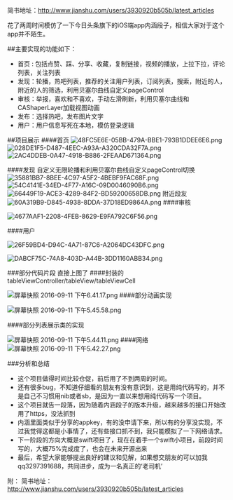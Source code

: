 简书地址：http://www.jianshu.com/users/3930920b505b/latest_articles


花了两周时间模仿了一下今日头条旗下的iOS端app内涵段子，相信大家对于这个app并不陌生。

##主要实现的功能如下：

- 首页 : 包括点赞、踩、分享、收藏，复制链接，视频的播放，上拉下拉，评论列表，关注列表
- 发现：轮播，热吧列表，推荐的关注用户列表，订阅列表，搜索，附近的人，附近的人的筛选，利用贝塞尔曲线自定义pageControl
- 审核：举报，喜欢和不喜欢，手动左滑刷新，利用贝塞尔曲线和CAShaperLayer加载视图动画
- 发布：选择热吧，发布图片文字
- 用户：用户信息写死在本地，模仿登录逻辑

##项目展示
####首页
![48FC5E6E-05BB-479A-BBE1-793B1DDEE6E6.png](http://upload-images.jianshu.io/upload_images/939127-19411aece532f9df.png?imageMogr2/auto-orient/strip%7CimageView2/2/w/1240)
![028DE1F5-D487-4EEC-A93A-A320CDA32F7A.png](http://upload-images.jianshu.io/upload_images/939127-719829be75514e93.png?imageMogr2/auto-orient/strip%7CimageView2/2/w/1240)
![2AC4DDEB-0A47-4918-B886-2FEAAD671364.png](http://upload-images.jianshu.io/upload_images/939127-901d853633b69ee4.png?imageMogr2/auto-orient/strip%7CimageView2/2/w/1240)

####发现 
自定义无限轮播和利用贝塞尔曲线自定义pageControl切换
![35881BB7-8BEE-4C97-A5F2-4BEBF9FAC68F.png](http://upload-images.jianshu.io/upload_images/939127-72de6044f302ddb2.png?imageMogr2/auto-orient/strip%7CimageView2/2/w/1240)
![54C4141E-34ED-4F77-A16C-09D0046090B6.png](http://upload-images.jianshu.io/upload_images/939127-651a0bab013be178.png?imageMogr2/auto-orient/strip%7CimageView2/2/w/1240)
![
![66449F19-ACE3-4289-84F2-BD59200658DB.png](http://upload-images.jianshu.io/upload_images/939127-5cdca7fae665cb2c.png?imageMogr2/auto-orient/strip%7CimageView2/2/w/1240)
](http://upload-images.jianshu.io/upload_images/939127-6ece1a19ec449ac3.png?imageMogr2/auto-orient/strip%7CimageView2/2/w/1240)
附近段友
![60A319B9-D845-4938-8DDA-37D18ED9864A.png](http://upload-images.jianshu.io/upload_images/939127-1931e52b76c1abe0.png?imageMogr2/auto-orient/strip%7CimageView2/2/w/1240)
####审核

![4677AAF1-2208-4FEB-8629-E9FA792C6F56.png](http://upload-images.jianshu.io/upload_images/939127-3156d356e2870549.png?imageMogr2/auto-orient/strip%7CimageView2/2/w/1240)

####用户

![
![
![26F59BD4-D94C-4A71-87C6-A2064DC43DFC.png](http://upload-images.jianshu.io/upload_images/939127-f68670df093faf32.png?imageMogr2/auto-orient/strip%7CimageView2/2/w/1240)
](http://upload-images.jianshu.io/upload_images/939127-1c3332b919e615ca.png?imageMogr2/auto-orient/strip%7CimageView2/2/w/1240)
](http://upload-images.jianshu.io/upload_images/939127-1b4b85b2fec59ecb.png?imageMogr2/auto-orient/strip%7CimageView2/2/w/1240)


![
![DABCF75C-74A8-403D-A44B-3DD1160ABB34.png](http://upload-images.jianshu.io/upload_images/939127-9f8ae24ed2bb2b61.png?imageMogr2/auto-orient/strip%7CimageView2/2/w/1240)
](http://upload-images.jianshu.io/upload_images/939127-ee44433a335a8dc8.png?imageMogr2/auto-orient/strip%7CimageView2/2/w/1240)

###部分代码片段
直接上图了
####封装的tableViewController/tableView/tableViewCell

![
![屏幕快照 2016-09-11 下午6.41.17.png](http://upload-images.jianshu.io/upload_images/939127-0998bbaf560dcc53.png?imageMogr2/auto-orient/strip%7CimageView2/2/w/1240)
](http://upload-images.jianshu.io/upload_images/939127-a1bacf518a6ad546.png?imageMogr2/auto-orient/strip%7CimageView2/2/w/1240)
####部分动画实现

![屏幕快照 2016-09-11 下午5.45.58.png](http://upload-images.jianshu.io/upload_images/939127-59cd8800ccb5d5da.png?imageMogr2/auto-orient/strip%7CimageView2/2/w/1240)


####部分列表展示类的实现

![屏幕快照 2016-09-11 下午5.44.11.png](http://upload-images.jianshu.io/upload_images/939127-50f29899af92e124.png?imageMogr2/auto-orient/strip%7CimageView2/2/w/1240)
####网络
![屏幕快照 2016-09-11 下午5.42.27.png](http://upload-images.jianshu.io/upload_images/939127-e7385af71db4d368.png?imageMogr2/auto-orient/strip%7CimageView2/2/w/1240)

###分析和总结
- 这个项目做得时间比较仓促，前后用了不到两周的时间。
- 还有很多bug，不知道仔细看的朋友有没有意识到，这是用纯代码写的，并不是自己不习惯用nib或者sb，是因为一直以来想用纯代码写一个项目。
- 这个项目就告一段落，因为随着内涵段子的版本升级，越来越多的接口开始改用了https，没法抓到
- 内涵里面类似于分享的appkey，有的没申请下来，所以有的分享没实现，不过我觉得这都是小事情了，还有些接口抓不到，我只能模拟了一下网络请求。
- 下一阶段的方向大概是swift项目了，现在在着手一个swift小项目，前段时间写的，大概75%完成度了，也会在未来开源出来
- 最后，希望大家能够提出良好的建议和见解，如果想交朋友的可以加我qq3297391688，共同进步，成为一名真正的‘老司机’

附： 简书地址：
http://www.jianshu.com/users/3930920b505b/latest_articles
